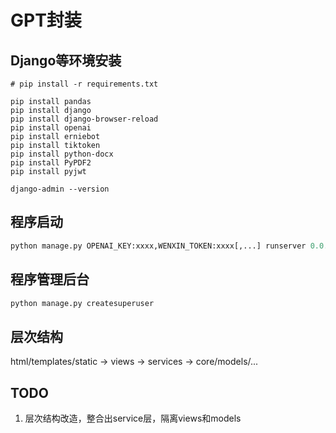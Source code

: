 # GPT封装

## Django等环境安装
```
# pip install -r requirements.txt

pip install pandas
pip install django
pip install django-browser-reload
pip install openai
pip install erniebot
pip install tiktoken
pip install python-docx
pip install PyPDF2
pip install pyjwt

django-admin --version

```

## 程序启动
```python
python manage.py OPENAI_KEY:xxxx,WENXIN_TOKEN:xxxx[,...] runserver 0.0.0.0:8000
```


## 程序管理后台
```python
python manage.py createsuperuser
```


## 层次结构
html/templates/static -> views -> services -> core/models/...

## TODO
1. 层次结构改造，整合出service层，隔离views和models